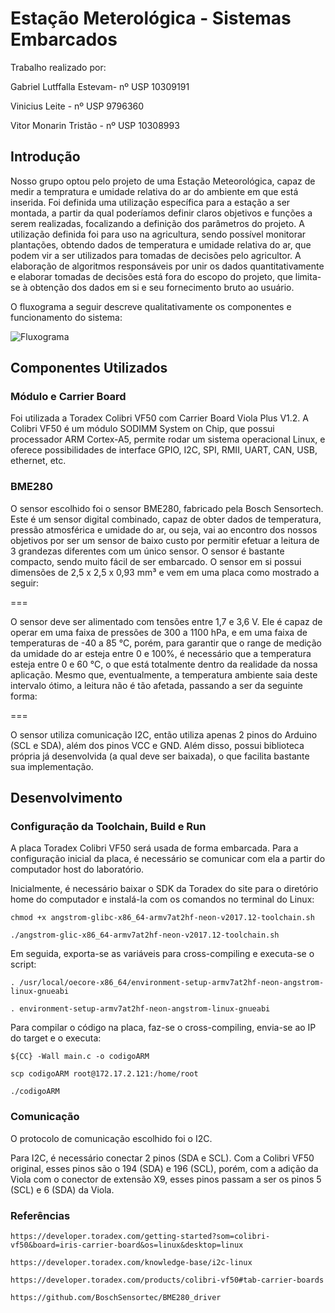 # Estação Meterológica - Sistemas Embarcados

Trabalho realizado por:

  Gabriel Lutffalla Estevam- nº USP 10309191
  
  Vinicius Leite - nº USP 9796360
  
  Vitor Monarin Tristão - nº USP 10308993

## Introdução

Nosso grupo optou pelo projeto de uma Estação Meteorológica, capaz de medir a tempratura e umidade relativa do ar do ambiente em que está inserida. Foi definida uma utilização específica para a estação a ser montada, a partir da qual poderíamos definir claros objetivos e funções a serem realizadas, focalizando a definição dos parâmetros do projeto. A utilização definida foi para uso na agricultura, sendo possível monitorar plantações, obtendo dados de temperatura e umidade relativa do ar, que podem vir a ser utilizados para tomadas de decisões pelo agricultor. A elaboração de algoritmos responsáveis por unir os dados quantitativamente e elaborar tomadas de decisões está fora do escopo do projeto, que limita-se à obtenção dos dados em si e seu fornecimento bruto ao usuário.

O fluxograma a seguir descreve qualitativamente os componentes e funcionamento do sistema:

![Fluxograma](https://user-images.githubusercontent.com/70172639/128652794-9d6ec1bf-f1fa-4d71-994a-60a202df6239.png)


## Componentes Utilizados

### Módulo e Carrier Board

Foi utilizada a Toradex Colibri VF50 com Carrier Board Viola Plus V1.2. A Colibri VF50 é um módulo SODIMM System on Chip, que possui processador ARM Cortex-A5, permite rodar um sistema operacional Linux, e oferece possibilidades de interface GPIO, I2C, SPI, RMII, UART, CAN, USB, ethernet, etc.


### BME280

O sensor escolhido foi o sensor BME280, fabricado pela Bosch Sensortech. Este é um sensor digital combinado, capaz de obter dados de temperatura, pressão atmosférica e umidade do ar, ou seja, vai ao encontro dos nossos objetivos por ser um sensor de baixo custo por permitir efetuar a leitura de 3 grandezas diferentes com um único sensor. O
sensor é bastante compacto, sendo muito fácil de ser embarcado. O sensor em si possui dimensões de 2,5 x 2,5 x 0,93 mm³ e vem em uma placa como mostrado a seguir:

===

O sensor deve ser alimentado com tensões entre 1,7 e 3,6 V. Ele é capaz de operar em uma faixa de pressões de 300 a 1100 hPa, e em uma faixa de temperaturas de -40 a 85 °C, porém, para garantir que o range de medição da umidade do ar esteja entre 0 e 100%, é necessário que a temperatura esteja entre 0 e 60 °C, o que está totalmente dentro da realidade da nossa aplicação. Mesmo que, eventualmente, a temperatura ambiente saia deste intervalo ótimo, a leitura não é tão afetada, passando a ser da seguinte forma:

===

O sensor utiliza comunicação I2C, então utiliza apenas 2 pinos do Arduino (SCL e SDA), além dos pinos VCC e GND. Além disso, possui biblioteca própria já desenvolvida (a qual deve ser baixada), o que facilita bastante sua implementação.


## Desenvolvimento

### Configuração da Toolchain, Build e Run

A placa Toradex Colibri VF50 será usada de forma embarcada. Para a configuração inicial da placa, é necessário se comunicar com ela a partir do computador host do laboratório. 

Inicialmente, é necessário baixar o SDK da Toradex do site para o diretório home do computador e instalá-la com os comandos no terminal do Linux:

    chmod +x angstrom-glibc-x86_64-armv7at2hf-neon-v2017.12-toolchain.sh
    
    ./angstrom-glic-x86_64-armv7at2hf-neon-v2017.12-toolchain.sh
    
Em seguida, exporta-se as variáveis para cross-compiling e executa-se o script:

    . /usr/local/oecore-x86_64/environment-setup-armv7at2hf-neon-angstrom-linux-gnueabi
    
    . environment-setup-armv7at2hf-neon-angstrom-linux-gnueabi
    
Para compilar o código na placa, faz-se o cross-compiling, envia-se ao IP do target e o executa:

    ${CC} -Wall main.c -o codigoARM
    
    scp codigoARM root@172.17.2.121:/home/root
    
    ./codigoARM


### Comunicação

O protocolo de comunicação escolhido foi o I2C.

Para I2C, é necessário conectar 2 pinos (SDA e SCL). Com a Colibri VF50 original, esses pinos são o 194 (SDA) e 196 (SCL), porém, com a adição da Viola com o conector de extensão X9, esses pinos passam a ser os pinos 5 (SCL) e 6 (SDA) da Viola.


### Referências

    https://developer.toradex.com/getting-started?som=colibri-vf50&board=iris-carrier-board&os=linux&desktop=linux

    https://developer.toradex.com/knowledge-base/i2c-linux

    https://developer.toradex.com/products/colibri-vf50#tab-carrier-boards

    https://github.com/BoschSensortec/BME280_driver
